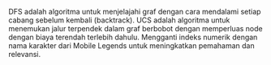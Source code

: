 DFS adalah algoritma untuk menjelajahi graf dengan cara mendalami setiap cabang sebelum kembali (backtrack).
UCS adalah algoritma untuk menemukan jalur terpendek dalam graf berbobot dengan memperluas node dengan biaya terendah terlebih dahulu.
Mengganti indeks numerik dengan nama karakter dari Mobile Legends untuk meningkatkan pemahaman dan relevansi.
